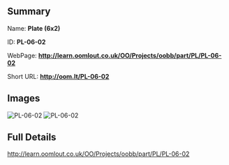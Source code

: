 

## Summary
 
Name: __Plate (6x2)__

ID: __PL-06-02__

WebPage: __http://learn.oomlout.co.uk/OO/Projects/oobb/part/PL/PL-06-02__

Short URL: __http://oom.lt/PL-06-02__


## Images
![PL-06-02](http://oomlout.com/oobb-gen/parts/PL/PL-06-02/PL-06-02_01_420.jpg)
![PL-06-02](http://oomlout.com/oobb-gen/parts/PL/PL-06-02/PL-06-02_420.png)




## Full Details

 http://learn.oomlout.co.uk/OO/Projects/oobb/part/PL/PL-06-02


